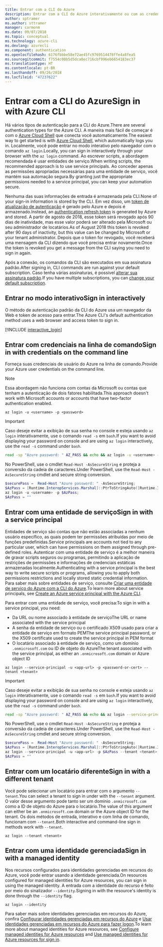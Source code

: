```yaml
---
title: Entrar com a CLI do Azure
description: Entrar com a CLI do Azure interativamente ou com as credenciais locais
author: sptramer
ms.author: sttramer
manager: carmonm
ms.date: 09/07/2018
ms.topic: conceptual
ms.technology: azure-cli
ms.devlang: azurecli
ms.component: authentication
ms.openlocfilehash: 6176fbbbe58e72ae45fc9769514478ffe4a8fea5
ms.sourcegitcommit: f7554c00b5d5dca0ec716cbf996eb6654183ec37
ms.translationtype: HT
ms.contentlocale: pt-BR
ms.lasthandoff: 09/26/2018
ms.locfileid: "47237622"
---
```

# <a name="sign-in-with-azure-cli"></a><span data-ttu-id="f6246-103">Entrar com a CLI do Azure</span><span class="sxs-lookup"><span data-stu-id="f6246-103">Sign in with Azure CLI</span></span> 

<span data-ttu-id="f6246-104">Há vários tipos de autenticação para a CLI do Azure.</span><span class="sxs-lookup"><span data-stu-id="f6246-104">There are several authentication types for the Azure CLI.</span></span> <span data-ttu-id="f6246-105">A maneira mais fácil de começar é com o [Azure Cloud Shell](/azure/cloud-shell/overview) que conecta você automaticamente.</span><span class="sxs-lookup"><span data-stu-id="f6246-105">The easiest way to get started is with [Azure Cloud Shell](/azure/cloud-shell/overview), which automatically logs you in.</span></span> <span data-ttu-id="f6246-106">Localmente, você pode entrar no modo interativo pelo navegador com o comando `az login`.</span><span class="sxs-lookup"><span data-stu-id="f6246-106">Locally, you can sign in interactively through your browser with the `az login` command.</span></span> <span data-ttu-id="f6246-107">Ao escrever scripts, a abordagem recomendada é usar entidades de serviço.</span><span class="sxs-lookup"><span data-stu-id="f6246-107">When writing scripts, the recommended approach is to use service principals.</span></span> <span data-ttu-id="f6246-108">Ao conceder apenas as permissões apropriadas necessárias para uma entidade de serviço, você mantém sua automação segura.</span><span class="sxs-lookup"><span data-stu-id="f6246-108">By granting just the appropriate permissions needed to a service principal, you can keep your automation secure.</span></span>

<span data-ttu-id="f6246-109">Nenhuma das suas informações de entrada é armazenada pela CLI.</span><span class="sxs-lookup"><span data-stu-id="f6246-109">None of your sign-in information is stored by the CLI.</span></span> <span data-ttu-id="f6246-110">Em vez disso, um [token de atualização de autenticação](https://docs.microsoft.com/en-us/azure/active-directory/develop/v1-id-and-access-tokens#refresh-tokens) é gerado pelo Azure e depois é armazenado.</span><span class="sxs-lookup"><span data-stu-id="f6246-110">Instead, an [authentication refresh token](https://docs.microsoft.com/en-us/azure/active-directory/develop/v1-id-and-access-tokens#refresh-tokens) is generated by Azure and stored.</span></span> <span data-ttu-id="f6246-111">A partir de agosto de 2018, esse token será revogado após 90 dias de inatividade, mas esse valor poderá ser alterado pela Microsoft ou seu administrador de locatários.</span><span class="sxs-lookup"><span data-stu-id="f6246-111">As of August 2018 this token is revoked after 90 days of inactivity, but this value can be changed by Microsoft or your tenant administrator.</span></span> <span data-ttu-id="f6246-112">Depois que o token for revogado, você receberá uma mensagem da CLI dizendo que você precisa entrar novamente.</span><span class="sxs-lookup"><span data-stu-id="f6246-112">Once the token is revoked you get a message from the CLI saying you need to sign in again.</span></span>

<span data-ttu-id="f6246-113">Após a conexão, os comandos da CLI são executados em sua assinatura padrão.</span><span class="sxs-lookup"><span data-stu-id="f6246-113">After signing in, CLI commands are run against your default subscription.</span></span> <span data-ttu-id="f6246-114">Caso tenha várias assinaturas, é possível [alterar sua assinatura padrão](manage-azure-subscriptions-azure-cli.md).</span><span class="sxs-lookup"><span data-stu-id="f6246-114">If you have multiple subscriptions, you can [change your default subscription](manage-azure-subscriptions-azure-cli.md).</span></span>

## <a name="sign-in-interactively"></a><span data-ttu-id="f6246-115">Entrar no modo interativo</span><span class="sxs-lookup"><span data-stu-id="f6246-115">Sign in interactively</span></span>

<span data-ttu-id="f6246-116">O método de autenticação padrão da CLI do Azure usa um navegador da Web e token de acesso para entrar.</span><span class="sxs-lookup"><span data-stu-id="f6246-116">The Azure CLI's default authentication method uses a web browser and access token to sign in.</span></span>

[!INCLUDE [interactive_login](includes/interactive-login.md)]

## <a name="sign-in-with-credentials-on-the-command-line"></a><span data-ttu-id="f6246-117">Entrar com credenciais na linha de comando</span><span class="sxs-lookup"><span data-stu-id="f6246-117">Sign in with credentials on the command line</span></span>

<span data-ttu-id="f6246-118">Forneça suas credenciais de usuário do Azure na linha de comando.</span><span class="sxs-lookup"><span data-stu-id="f6246-118">Provide your Azure user credentials on the command line.</span></span>

> [!Note]
> <span data-ttu-id="f6246-119">Essa abordagem não funciona com contas da Microsoft ou contas que tenham a autenticação de dois fatores habilitada.</span><span class="sxs-lookup"><span data-stu-id="f6246-119">This approach doesn't work with Microsoft accounts or accounts that have two-factor authentication enabled.</span></span>

```azurecli
az login -u <username> -p <password>
```

> [!IMPORTANT]
> <span data-ttu-id="f6246-120">Caso deseje evitar a exibição de sua senha no console e esteja usando `az login` interativamente, use o comando `read -s` em `bash`.</span><span class="sxs-lookup"><span data-stu-id="f6246-120">If you want to avoid displaying your password on console and are using `az login` interactively, use the `read -s` command under `bash`.</span></span>
>
> ```bash
> read -sp "Azure password: " AZ_PASS && echo && az login -u <username> -p $AZ_PASS
> ```
>
> <span data-ttu-id="f6246-121">No PowerShell, use o cmdlet `Read-Host -AsSecureString` e proteja a conversão da cadeia de caracteres.</span><span class="sxs-lookup"><span data-stu-id="f6246-121">Under PowerShell, use the `Read-Host -AsSecureString` cmdlet and secure string conversion.</span></span>
>
> ```powershell
> $securePass =  Read-Host "Azure password: " -AsSecureString;
> $AzPass = [Runtime.InteropServices.Marshal]::PtrToStringAuto([Runtime.InteropServices.Marshal]::SecureStringToBSTR($securePass));
> az login -u <username> -p $AzPass;
> $AzPass = ""
> ```

## <a name="sign-in-with-a-service-principal"></a><span data-ttu-id="f6246-122">Entrar com uma entidade de serviço</span><span class="sxs-lookup"><span data-stu-id="f6246-122">Sign in with a service principal</span></span>

<span data-ttu-id="f6246-123">Entidades de serviço são contas que não estão associadas a nenhum usuário específico, as quais podem ter permissões atribuídas por meio de funções predefinidas.</span><span class="sxs-lookup"><span data-stu-id="f6246-123">Service principals are accounts not tied to any particular user, which can have permissions on them assigned through pre-defined roles.</span></span> <span data-ttu-id="f6246-124">Autenticar com uma entidade de serviço é a melhor maneira de gravar scripts seguros ou programas, permitindo a aplicação de restrições de permissões e informações de credenciais estáticas armazenadas localmente.</span><span class="sxs-lookup"><span data-stu-id="f6246-124">Authenticating with a service principal is the best way to write secure scripts or programs, allowing you to apply both permissions restrictions and locally stored static credential information.</span></span> <span data-ttu-id="f6246-125">Para saber mais sobre entidades de serviço, consulte [Criar uma entidade de serviço do Azure com a CLI do Azure](create-an-azure-service-principal-azure-cli.md).</span><span class="sxs-lookup"><span data-stu-id="f6246-125">To learn more about service principals, see [Create an Azure service principal with the Azure CLI](create-an-azure-service-principal-azure-cli.md).</span></span>

<span data-ttu-id="f6246-126">Para entrar com uma entidade de serviço, você precisa:</span><span class="sxs-lookup"><span data-stu-id="f6246-126">To sign in with a service principal, you need:</span></span>

* <span data-ttu-id="f6246-127">Da URL ou nome associado à entidade de serviço</span><span class="sxs-lookup"><span data-stu-id="f6246-127">The URL or name associated with the service principal</span></span>
* <span data-ttu-id="f6246-128">A senha da entidade de serviço ou o certificado X509 usado para criar a entidade de serviço em formato PEM</span><span class="sxs-lookup"><span data-stu-id="f6246-128">The service principal password, or the X509 certificate used to create the service principal in PEM format</span></span>
* <span data-ttu-id="f6246-129">O locatário associado à entidade de serviço, como um domínio `.onmicrosoft.com` ou ID de objeto do Azure</span><span class="sxs-lookup"><span data-stu-id="f6246-129">The tenant associated with the service principal, as either an `.onmicrosoft.com` domain or Azure object ID</span></span>

```azurecli
az login --service-principal -u <app-url> -p <password-or-cert> --tenant <tenant>
```

> [!IMPORTANT]
> <span data-ttu-id="f6246-130">Caso deseje evitar a exibição de sua senha no console e esteja usando `az login` interativamente, use o comando `read -s` em `bash`.</span><span class="sxs-lookup"><span data-stu-id="f6246-130">If you want to avoid displaying your password on console and are using `az login` interactively, use the `read -s` command under `bash`.</span></span>
>
> ```bash
> read -sp "Azure password: " AZ_PASS && echo && az login --service-principal -u <app-url> -p $AZ_PASS --tenant <tenant>
> ```
>
> <span data-ttu-id="f6246-131">No PowerShell, use o cmdlet `Read-Host -AsSecureString` e proteja a conversão da cadeia de caracteres.</span><span class="sxs-lookup"><span data-stu-id="f6246-131">Under PowerShell, use the `Read-Host -AsSecureString` cmdlet and secure string conversion.</span></span>
>
> ```powershell
> $securePass =  Read-Host "Azure password: " -AsSecureString;
> $AzPass = [Runtime.InteropServices.Marshal]::PtrToStringAuto([Runtime.InteropServices.Marshal]::SecureStringToBSTR($securePass));
> az login --service-principal -u <app-url> -p $AzPass --tenant <tenant>;
> $AzPass = ""
> ```

## <a name="sign-in-with-a-different-tenant"></a><span data-ttu-id="f6246-132">Entrar com um locatário diferente</span><span class="sxs-lookup"><span data-stu-id="f6246-132">Sign in with a different tenant</span></span>

<span data-ttu-id="f6246-133">Você pode selecionar um locatário para entrar com o argumento `--tenant`.</span><span class="sxs-lookup"><span data-stu-id="f6246-133">You can select a tenant to sign in under with the `--tenant` argument.</span></span> <span data-ttu-id="f6246-134">O valor desse argumento pode tanto ser um domínio `.onmicrosoft.com` como a ID de objeto do Azure para o locatário.</span><span class="sxs-lookup"><span data-stu-id="f6246-134">The value of this argument can either be an `.onmicrosoft.com` domain or the Azure object ID for the tenant.</span></span> <span data-ttu-id="f6246-135">Os dois métodos de entrada, interativo e com linha de comando, funcionam com `--tenant`.</span><span class="sxs-lookup"><span data-stu-id="f6246-135">Both interactive and command-line sign in methods work with `--tenant`.</span></span>

```azurecli
az login --tenant <tenant>
```

## <a name="sign-in-with-a-managed-identity"></a><span data-ttu-id="f6246-136">Entrar com uma identidade gerenciada</span><span class="sxs-lookup"><span data-stu-id="f6246-136">Sign in with a managed identity</span></span>

<span data-ttu-id="f6246-137">Nos recursos configurados para identidades gerenciadas em recursos do Azure, você pode entrar usando a identidade gerenciada.</span><span class="sxs-lookup"><span data-stu-id="f6246-137">On resources configured for managed identities for Azure resources, you can sign in using the managed identity.</span></span> <span data-ttu-id="f6246-138">A entrada com a identidade do recurso é feito por meio do sinalizador `--identity`.</span><span class="sxs-lookup"><span data-stu-id="f6246-138">Signing in with the resource's identity is done through the `--identity` flag.</span></span>

```azurecli
az login --identity
```

<span data-ttu-id="f6246-139">Para saber mais sobre identidades gerenciadas em recursos do Azure, confira [Configurar identidades gerenciadas em recursos do Azure](https://docs.microsoft.com/en-us/azure/active-directory/managed-identities-azure-resources/qs-configure-cli-windows-vm) e [Usar identidades gerenciadas em recursos do Azure para fazer logon](https://docs.microsoft.com/en-us/azure/active-directory/managed-identities-azure-resources/how-to-use-vm-sign-in).</span><span class="sxs-lookup"><span data-stu-id="f6246-139">To learn more about managed identities for Azure resources, see [Configure managed identities for Azure resources](https://docs.microsoft.com/en-us/azure/active-directory/managed-identities-azure-resources/qs-configure-cli-windows-vm) and [Use managed identities for Azure resources for sign in](https://docs.microsoft.com/en-us/azure/active-directory/managed-identities-azure-resources/how-to-use-vm-sign-in).</span></span>
